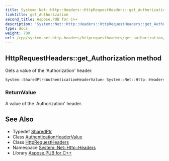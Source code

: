 ```yaml
---
title: System::Net::Http::Headers::HttpRequestHeaders::get_Authorization method
linktitle: get_Authorization
second_title: Aspose.PUB for C++
description: 'System::Net::Http::Headers::HttpRequestHeaders::get_Authorization method. Gets a value of the ''Authorization'' header in C++.'
type: docs
weight: 700
url: /cpp/system.net.http.headers/httprequestheaders/get_authorization/
---
```

## HttpRequestHeaders::get_Authorization method


Gets a value of the 'Authorization' header.

```cpp
System::SharedPtr<AuthenticationHeaderValue> System::Net::Http::Headers::HttpRequestHeaders::get_Authorization()
```


### ReturnValue

A value of the 'Authorization' header.

## See Also

* Typedef [SharedPtr](../../../system/sharedptr/)
* Class [AuthenticationHeaderValue](../../authenticationheadervalue/)
* Class [HttpRequestHeaders](../)
* Namespace [System::Net::Http::Headers](../../)
* Library [Aspose.PUB for C++](../../../)
